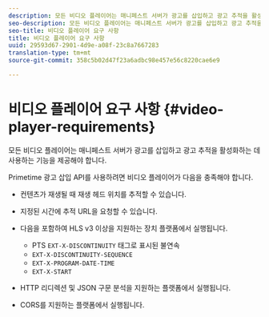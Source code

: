 ```yaml
---
description: 모든 비디오 플레이어는 매니페스트 서버가 광고를 삽입하고 광고 추적을 활성화하는 데 사용하는 기능을 제공해야 합니다.
seo-description: 모든 비디오 플레이어는 매니페스트 서버가 광고를 삽입하고 광고 추적을 활성화하는 데 사용하는 기능을 제공해야 합니다.
seo-title: 비디오 플레이어 요구 사항
title: 비디오 플레이어 요구 사항
uuid: 29593d67-2901-4d9e-a08f-23c8a7667283
translation-type: tm+mt
source-git-commit: 358c5b02d47f23a6adbc98e457e56c8220cae6e9

---
```



# 비디오 플레이어 요구 사항 {#video-player-requirements}

모든 비디오 플레이어는 매니페스트 서버가 광고를 삽입하고 광고 추적을 활성화하는 데 사용하는 기능을 제공해야 합니다.

Primetime 광고 삽입 API를 사용하려면 비디오 플레이어가 다음을 충족해야 합니다.

* 컨텐츠가 재생될 때 재생 헤드 위치를 추적할 수 있습니다.
* 지정된 시간에 추적 URL을 요청할 수 있습니다.
* 다음을 포함하여 HLS v3 이상을 지원하는 장치 플랫폼에서 실행됩니다.

   * PTS `EXT-X-DISCONTINUITY` 태그로 표시된 불연속
   * `EXT-X-DISCONTINUITY-SEQUENCE`
   * `EXT-X-PROGRAM-DATE-TIME`
   * `EXT-X-START`

* HTTP 리디렉션 및 JSON 구문 분석을 지원하는 플랫폼에서 실행됩니다.
* CORS를 지원하는 플랫폼에서 실행됩니다.